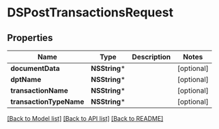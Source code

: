 # DSPostTransactionsRequest

## Properties
Name | Type | Description | Notes
------------ | ------------- | ------------- | -------------
**documentData** | **NSString*** |  | [optional] 
**dptName** | **NSString*** |  | [optional] 
**transactionName** | **NSString*** |  | [optional] 
**transactionTypeName** | **NSString*** |  | [optional] 

[[Back to Model list]](../README.md#documentation-for-models) [[Back to API list]](../README.md#documentation-for-api-endpoints) [[Back to README]](../README.md)


